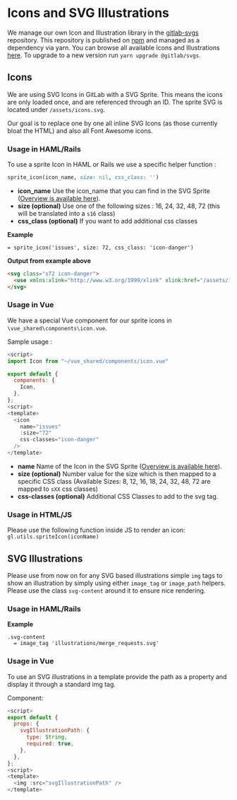 # Icons and SVG Illustrations

We manage our own Icon and Illustration library in the [gitlab-svgs][gitlab-svgs] repository.
This repository is published on [npm][npm] and managed as a dependency via yarn.
You can browse all available Icons and Illustrations [here][svg-preview].
To upgrade to a new version run `yarn upgrade @gitlab/svgs`.

## Icons

We are using SVG Icons in GitLab with a SVG Sprite.
This means the icons are only loaded once, and are referenced through an ID.
The sprite SVG is located under `/assets/icons.svg`.

Our goal is to replace one by one all inline SVG Icons (as those currently bloat the HTML) and also all Font Awesome icons.

### Usage in HAML/Rails

To use a sprite Icon in HAML or Rails we use a specific helper function :

```ruby
sprite_icon(icon_name, size: nil, css_class: '')
```

-   **icon_name** Use the icon_name that you can find in the SVG Sprite
    ([Overview is available here][svg-preview]).
-   **size (optional)** Use one of the following sizes : 16, 24, 32, 48, 72 (this will be translated into a `s16` class)
-   **css_class (optional)** If you want to add additional css classes

**Example**

```haml
= sprite_icon('issues', size: 72, css_class: 'icon-danger')
```

**Output from example above**

```html
<svg class="s72 icon-danger">
  <use xmlns:xlink="http://www.w3.org/1999/xlink" xlink:href="/assets/icons.svg#issues"></use>
</svg>
```

### Usage in Vue

We have a special Vue component for our sprite icons in `\vue_shared\components\icon.vue`.

Sample usage :

```javascript
<script>
import Icon from "~/vue_shared/components/icon.vue"

export default {
  components: {
    Icon,
  },
};
<script>
<template>
  <icon
    name="issues"
    :size="72"
    css-classes="icon-danger"
  />
</template>
```

-   **name** Name of the Icon in the SVG Sprite  ([Overview is available here][svg-preview]).
-   **size (optional)** Number value for the size which is then mapped to a specific CSS class
    (Available Sizes: 8, 12, 16, 18, 24, 32, 48, 72 are mapped to `sXX` css classes)
-   **css-classes (optional)** Additional CSS Classes to add to the svg tag.

### Usage in HTML/JS

Please use the following function inside JS to render an icon:
`gl.utils.spriteIcon(iconName)`

## SVG Illustrations

Please use from now on for any SVG based illustrations simple `img` tags to show an illustration by simply using either `image_tag` or `image_path` helpers.
Please use the class `svg-content` around it to ensure nice rendering.

### Usage in HAML/Rails

**Example**

```haml
.svg-content
  = image_tag 'illustrations/merge_requests.svg'
```

### Usage in Vue

To use an SVG illustrations in a template provide the path as a property and display it through a standard img tag.

Component:

```js
<script>
export default {
  props: {
    svgIllustrationPath: {
      type: String,
      required: true,
    },
  },
};
<script>
<template>
  <img :src="svgIllustrationPath" />
</template>
```

[npm]: https://www.npmjs.com/package/@gitlab/svgs
[gitlab-svgs]: https://gitlab.com/gitlab-org/gitlab-svgs
[svg-preview]: https://gitlab-org.gitlab.io/gitlab-svgs
